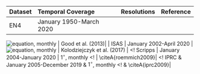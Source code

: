 |Dataset | Temporal Coverage | Resolutions | Reference |
|:---	 | :----   	     |:----	   |  	   ---:|
|  EN4   |January 1950-March 2020 |
![equation](https://render.githubusercontent.com/render/math?math=1.0^{\circ}),
monthly | Good et al. (2013)|
| ISAS |  January 2002-April 2020 |
![equation](https://render.githubusercontent.com/render/math?math=0.5^{\circ}),
monthly | Kolodziejczyk et al. (2017) |
<!  Scripps | January 2004-January 2020 | $1^{\circ}$, monthly
<! | \citeA{roemmich2009}|
<! IPRC & January 2005-December 2019 & $1^{\circ}$, monthly
<! & \citeA{iprc2009}|
